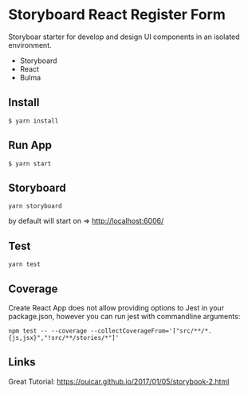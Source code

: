 # Storyboard React Register Form

Storyboar starter for develop and design UI components in an isolated environment.

- Storyboard
- React
- Bulma

## Install
```
$ yarn install
```

## Run App
```
$ yarn start
```

## Storyboard
```
yarn storyboard
```
by default will start on =>
[http://localhost:6006/](http://localhost:6006/)

## Test
```
yarn test
```

## Coverage

Create React App does not allow providing options to Jest in your package.json, however you can run jest with commandline arguments:
```
npm test -- --coverage --collectCoverageFrom='["src/**/*.{js,jsx}","!src/**/stories/*"]'
```

## Links
Great Tutorial:
https://ouicar.github.io/2017/01/05/storybook-2.html
